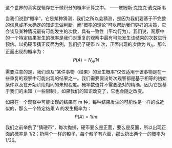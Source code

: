这个世界的真实逻辑存在于微积分的概率计算之中。
——詹姆斯·克拉克·麦克斯韦

当我们说到“概率”，它是某种猜测，我们之所以会猜测，是因为我们要基于不完整的信息或不太确定的知识去做判断。而“概率的理论”可以帮助我们更好的决策，它会谈及某种情况最有可能发生的次数，具有一致性（平均行为）。我们说，观察中的一个特定结果发生的概率是我们对重复的观察中最有可能发生该结果的次数进行预估。以扔硬币猜正反面为例，我们扔了硬币 N 次，正面出现的次数为 $N_A$，那么正面出现的概率为：
$$P(A) = N_A/N$$

需要注意的是，我们谈及“某件事物（结果）的发生概率”仅仅适用于该事物是在一些重复的观察中可能出现的结果之一。我们需要假设每次观察都是基于相等的初始条件以及在开始阶段相同的未知程度。概率数值并不需要绝对的精确，因为它是基于我们的未知（一些限制），如果我们的知识改变了，它也会随之改变。

如果在一个观察中可能出现的结果有 m 种，每种结果发生的可能性是一样的或近似的，那么一个特定结果 A 的发生概率为：
$$P(A) = 1/m$$

我们之前举例了“猜硬币”，每次抛掷，硬币要么是正面，要么是反面，所以出现正面的概率是 $1/2$；扔两个一样的骰子，每个骰子有六面，那么扔出两个一的概率为 $1/36$。
